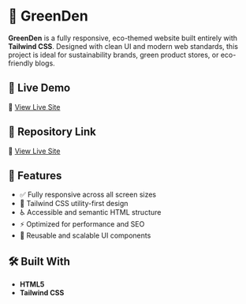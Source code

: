 # 🌿 GreenDen

**GreenDen** is a fully responsive, eco-themed website built entirely with **Tailwind CSS**. Designed with clean UI and modern web standards, this project is ideal for sustainability brands, green product stores, or eco-friendly blogs.

## 🚀 Live Demo

🔗 [View Live Site](https://dhinakaran-k-2.github.io/GREENDEN-PROJECT/)

## 🚀 Repository Link

🔗 [View Live Site](https://github.com/DHINAKARAN-K-2/GREENDEN-PROJECT.git)


## 📂 Features

- ✅ Fully responsive across all screen sizes
- 🎨 Tailwind CSS utility-first design
- ♿ Accessible and semantic HTML structure
- ⚡ Optimized for performance and SEO
- 🧩 Reusable and scalable UI components

## 🛠️ Built With

- **HTML5**
- **Tailwind CSS**



